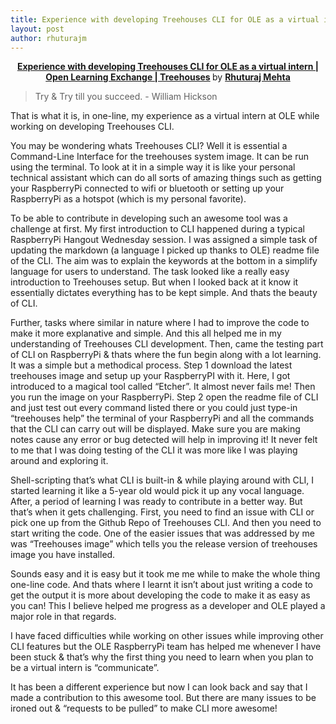 ```yaml
---
title: Experience with developing Treehouses CLI for OLE as a virtual intern
layout: post
author: rhuturajm
---
```


<center> <div style="margin-bottom:5px"> <strong> <a href="https://github.com/treehouses/cli" title="Experience with developing Treehouses CLI for OLE as a virtual intern | Open Learning Exchange | Treehouses" target="_blank">Experience with developing Treehouses CLI for OLE as a virtual intern | Open Learning Exchange | Treehouses</a> </strong> by <strong><a href="https://www.buffalo.edu/~rhuturaj" target="_blank">Rhuturaj Mehta</a></strong> </div></center>

> Try & Try till you succeed. - William Hickson

That is what it is, in one-line, my experience as a virtual intern at OLE while working on developing Treehouses CLI. 

You may be wondering whats Treehouses CLI? Well it is essential a Command-Line Interface for the treehouses system image. It can be run using the terminal. To look at it in a simple way it is like your personal technical assistant which can do all sorts of amazing things such as getting your RaspberryPi connected to wifi or bluetooth or setting up your RaspberryPi as a hotspot (which is my personal favorite). 

To be able to contribute in developing such an awesome tool was a challenge at first. My first introduction to CLI happened during a typical RaspberryPi Hangout Wednesday session. I was assigned a simple task of updating the markdown (a language I picked up thanks to OLE) readme file of the CLI. The aim was to explain the keywords at the bottom in a simplify language for users to understand. The task looked like a really easy introduction to Treehouses setup. But when I looked back at it know it essentially dictates everything has to be kept simple. And thats the beauty of CLI.

Further, tasks where similar in nature where I had to improve the code to make it more explanative and simple. And this all helped me in my understanding of Treehouses CLI development. Then, came the testing part of CLI on RaspberryPi & thats where the fun begin along with a lot learning. It was a simple but a methodical process. Step 1 download the latest treehouses image and setup up your RaspberryPI with it. Here, I got introduced to a magical tool called “Etcher”. It almost never fails me! Then you run the image on your RaspberryPi. Step 2 open the readme file of CLI and just test out every command listed there or you could just type-in “treehouses help” the terminal of your RaspberryPi and all the commands that the CLI can carry out will be displayed. Make sure you are making notes cause any error or bug detected will help in improving it! It never felt to me that I was doing testing of the CLI it was more like I was playing around and exploring it.

Shell-scripting that’s what CLI is built-in & while playing around with CLI, I started learning it like a 5-year old would pick it up any vocal language. After, a period of learning I was ready to contribute in a better way. But that’s when it gets challenging. First, you need to find an issue with CLI or pick one up from the Github Repo of Treehouses CLI. And then you need to start writing the code. One of the easier issues that was addressed by me was “Treehouses image” which tells you the release version of treehouses image you have installed. 

Sounds easy and it is easy but it took me me while to make the whole thing one-line code. And thats where I learnt it isn’t about just writing a code to get the output it is more about developing the code to make it as easy as you can! This I believe helped me progress as a developer and OLE played a major role in that regards.

I have faced difficulties while working on other issues while improving other CLI features but the OLE RaspberryPi team has helped me whenever I have been stuck & that’s why the first thing you need to learn when you plan to be a virtual intern is “communicate”.

It has been a different experience but now I can look back and say that I made a contribution to this awesome tool. But there are many issues to be ironed out & “requests to be pulled” to make CLI more awesome!

